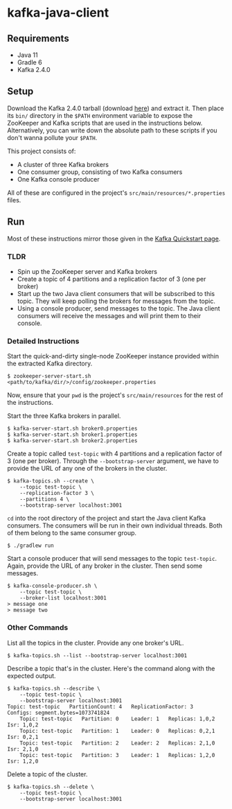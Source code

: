 # kafka-java-client

## Requirements

- Java 11
- Gradle 6
- Kafka 2.4.0

## Setup

Download the Kafka 2.4.0 tarball (download [here](https://www.apache.org/dyn/closer.cgi?path=/kafka/2.4.0/kafka_2.12-2.4.0.tgz)) and extract it. Then place its `bin/` directory in the `$PATH` environment variable to expose the ZooKeeper and Kafka scripts that are used in the instructions below. Alternatively, you can write down the absolute path to these scripts if you don't wanna pollute your `$PATH`.

This project consists of:

- A cluster of three Kafka brokers
- One consumer group, consisting of two Kafka consumers
- One Kafka console producer

All of these are configured in the project's `src/main/resources/*.properties` files.

## Run

Most of these instructions mirror those given in the [Kafka Quickstart page](https://kafka.apache.org/quickstart).

### TLDR

- Spin up the ZooKeeper server and Kafka brokers
- Create a topic of 4 partitions and a replication factor of 3 (one per broker)
- Start up the two Java client consumers that will be subscribed to this topic. They will keep polling the brokers for messages from the topic.
- Using a console producer, send messages to the topic. The Java client consumers will receive the messages and will print them to their console.

### Detailed Instructions

Start the quick-and-dirty single-node ZooKeeper instance provided within the extracted Kafka directory.

```
$ zookeeper-server-start.sh <path/to/kafka/dir/>/config/zookeeper.properties
```

Now, ensure that your `pwd` is the project's `src/main/resources` for the rest of the instructions.

Start the three Kafka brokers in parallel.

```
$ kafka-server-start.sh broker0.properties
$ kafka-server-start.sh broker1.properties
$ kafka-server-start.sh broker2.properties
```

Create a topic called `test-topic` with 4 partitions and a replication factor of 3 (one per broker). Through the `--bootstrap-server` argument, we have to provide the URL of any one of the brokers in the cluster.

```
$ kafka-topics.sh --create \
    --topic test-topic \
    --replication-factor 3 \
    --partitions 4 \
    --bootstrap-server localhost:3001
```

`cd` into the root directory of the project and start the Java client Kafka consumers. The consumers will be run in their own individual threads. Both of them belong to the same consumer group.

```
$ ./gradlew run
```

Start a console producer that will send messages to the topic `test-topic`. Again, provide the URL of any broker in the cluster. Then send some messages.

```
$ kafka-console-producer.sh \
    --topic test-topic \
    --broker-list localhost:3001
> message one
> message two
```

### Other Commands

List all the topics in the cluster. Provide any one broker's URL.

```
$ kafka-topics.sh --list --bootstrap-server localhost:3001
```

Describe a topic that's in the cluster. Here's the command along with the expected output.

```
$ kafka-topics.sh --describe \
    --topic test-topic \
    --bootstrap-server localhost:3001
Topic: test-topic	PartitionCount: 4	ReplicationFactor: 3	Configs: segment.bytes=1073741824
	Topic: test-topic	Partition: 0	Leader: 1	Replicas: 1,0,2	Isr: 1,0,2
	Topic: test-topic	Partition: 1	Leader: 0	Replicas: 0,2,1	Isr: 0,2,1
	Topic: test-topic	Partition: 2	Leader: 2	Replicas: 2,1,0	Isr: 2,1,0
	Topic: test-topic	Partition: 3	Leader: 1	Replicas: 1,2,0	Isr: 1,2,0
```

Delete a topic of the cluster.

```
$ kafka-topics.sh --delete \
    --topic test-topic \
    --bootstrap-server localhost:3001
```
